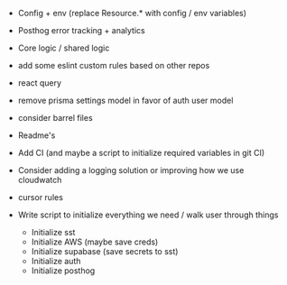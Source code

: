 - Config + env (replace Resource.\* with config / env variables)
- Posthog error tracking + analytics
- Core logic / shared logic
- add some eslint custom rules based on other repos
- react query
- remove prisma settings model in favor of auth user model
- consider barrel files
- Readme's
- Add CI (and maybe a script to initialize required variables in git CI)
- Consider adding a logging solution or improving how we use cloudwatch
- cursor rules

- Write script to initialize everything we need / walk user through things
  - Initialize sst
  - Initialize AWS (maybe save creds)
  - Initialize supabase (save secrets to sst)
  - Initialize auth
  - Initialize posthog
